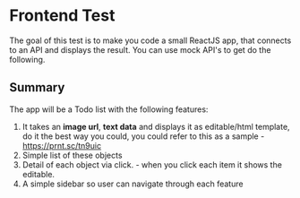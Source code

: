 # Frontend Test

The goal of this test is to make you code a small ReactJS app, that connects to an API and displays the result. You can use mock API's to get do the following.

## Summary

The app will be a Todo list with the following features:

1. It takes an **image url**, **text data**  and displays it as editable/html template, do it the best way you could, you could refer to this as a sample - https://prnt.sc/tn9uic
2. Simple list of these objects
3. Detail of each object via click. - when you click each item it shows the editable.
4. A simple sidebar so user can navigate through each feature
